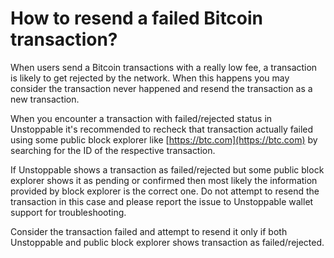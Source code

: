 # How to resend a failed Bitcoin transaction?

When users send a Bitcoin transactions with a really low fee, a transaction is likely to get rejected by the network. When this happens you may consider the transaction never happened and resend the transaction as a new transaction.

When you encounter a transaction with failed/rejected status in Unstoppable it's recommended to recheck that transaction actually failed using some public block explorer like [https://btc.com](https://btc.com) by searching for the ID of the respective transaction.

If Unstoppable shows a transaction as failed/rejected but some public block explorer shows it as pending or confirmed then most likely the information provided by block explorer is the correct one. Do not attempt to resend the transaction in this case and please report the issue to Unstoppable wallet support for troubleshooting.

Consider the transaction failed and attempt to resend it only if both Unstoppable and public block explorer shows transaction as failed/rejected.
